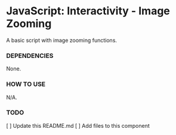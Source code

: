 # JavaScript: Interactivity - Image Zooming
A basic script with image zooming functions.

### DEPENDENCIES
None.

### HOW TO USE
N/A.

### TODO
[ ] Update this README.md
[ ] Add files to this component